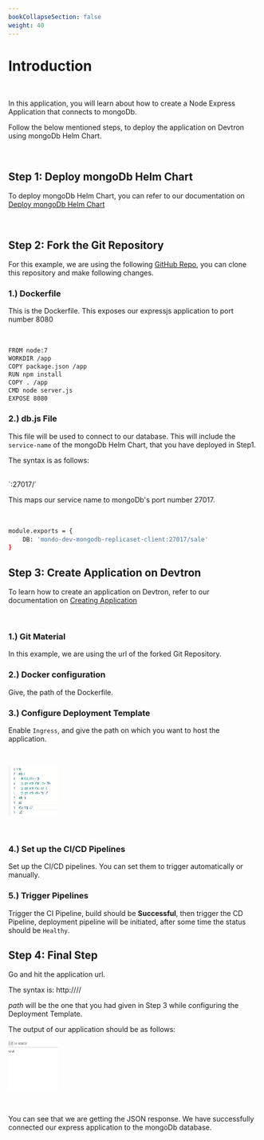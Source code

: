 ```yaml
---
bookCollapseSection: false
weight: 40
---
```


# Introduction
<br />

In this application, you will learn about how to create a Node Express Application that connects to mongoDb. 

Follow the below mentioned steps, to deploy the application on Devtron using mongoDb Helm Chart.

<br />

## Step 1: Deploy mongoDb Helm Chart

To deploy mongoDb Helm Chart, you can refer to our documentation on [Deploy mongoDb Helm Chart](https://docs.devtron.ai/docs/reference/deploy-chart/examples/deploying-mongodb-helm-chart/)

&nbsp;&nbsp;

## Step 2: Fork the Git Repository

For this example, we are using the following [GitHub Repo](https://github.com/devtron-labs/DockerNodeMongo), you can clone this repository and make following changes.

### 1.) Dockerfile

This is the Dockerfile. This exposes our expressjs application to port number 8080

&nbsp;&nbsp;

```git
FROM node:7
WORKDIR /app
COPY package.json /app
RUN npm install
COPY . /app
CMD node server.js
EXPOSE 8080
```

### 2.) db.js File

This file will be used to connect to our database. This will include the `service-name` of the mongoDb Helm Chart, that you have deployed in Step1.

The syntax is as follows:

<br />
`<service-name>:27017/<database-name>`

This maps our service name to mongoDb's port number 27017.

&nbsp;&nbsp;

```bash
module.exports = {
    DB: 'mondo-dev-mongodb-replicaset-client:27017/sale'
}
```


## Step 3: Create Application on Devtron

To learn how to create an application on Devtron, refer to our documentation on [Creating Application](https://docs.devtron.ai/docs/reference/creating-application/)

&nbsp;&nbsp;

### 1.) Git Material

In this example, we are using the url of the forked Git Repository.

### 2.) Docker configuration 

Give, the path of the Dockerfile.

### 3.) Configure Deployment Template

Enable `Ingress`, and give the path on which you want to host the application.

&nbsp;&nbsp;

<img src="../one.jpg" width="100" height="100">

&nbsp;&nbsp;

### 4.) Set up the CI/CD Pipelines

Set up the CI/CD pipelines. You can set them to trigger automatically or manually.

### 5.) Trigger Pipelines

Trigger the CI Pipeline, build should be **Successful**, then trigger the CD Pipeline, deployment pipeline will be initiated, after some time the status should be `Healthy`.


## Step 4: Final Step

Go and hit the application url.

The syntax is: http://<hostname>/<path>/

*path* will be the one that you had given in Step 3 while configuring the Deployment Template.

The output of our application should be as follows:

<img src="../two.jpg" width="100" height="100">

&nbsp;&nbsp;

You can see that we are getting the JSON response. We have successfully connected our express application to the mongoDb database.










